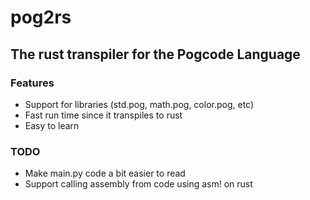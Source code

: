# pog2rs
## The rust transpiler for the Pogcode Language
### Features
- Support for libraries (std.pog, math.pog, color.pog, etc)
- Fast run time since it transpiles to rust
- Easy to learn
### TODO
- Make main.py code a bit easier to read
- Support calling assembly from code using asm! on rust
